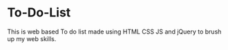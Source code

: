 # To-Do-List
This is web based To do list made using HTML CSS JS and jQuery to brush up my web skills.
